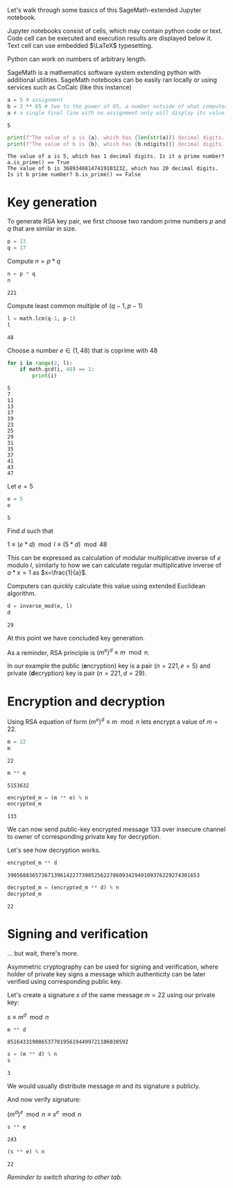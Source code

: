 Let's walk through some basics of this SageMath\-extended Jupyter notebook.

Jupyter notebooks consist of cells, which may contain python code or text. Code cell can be executed and execution results are displayed below it. Text cell can use embedded $\LaTeX$ typesetting.

Python can work on numbers of arbitrary length.

SageMath is a mathematics software system extending python with additional utilities. SageMath notebooks can be easily ran locally or using services such as CoCalc (like this instance)




```python
a = 5 # assignment
b = 2 ** 65 # two to the power of 65, a number outside of what computer CPUs usually handle
a # a single final line with no assignment only will display its value
```




    5




```python
print(f"The value of a is {a}, which has {len(str(a))} decimal digits. Is it a prime number? a.is_prime() == {a.is_prime()}")
print(f"The value of b is {b}, which has {b.ndigits()} decimal digits. Is it b prime number? b.is_prime() == {b.is_prime()}")
```

    The value of a is 5, which has 1 decimal digits. Is it a prime number? a.is_prime() == True
    The value of b is 36893488147419103232, which has 20 decimal digits. Is it b prime number? b.is_prime() == False


# Key generation

To generate RSA key pair, we first choose two random prime numbers $p$ and $q$ that are similar in size.




```python
p = 13
q = 17
```

Compute $n = p * q$



```python
n = p * q
n
```




    221



Compute least common multiple of $(q-1,p-1)$




```python
l = math.lcm(q-1, p-1)
l
```




    48



Choose a number $e\in(1,48)$ that is coprime with 48




```python
for i in range(2, l):
    if math.gcd(i, 48) == 1:
        print(i)
```

    5
    7
    11
    13
    17
    19
    23
    25
    29
    31
    35
    37
    41
    43
    47


Let $e=5$




```python
e = 5
e
```




    5



Find $d$ such that

$1 \equiv (e*d) \mod l \equiv (5*d) \mod 48$

This can be expressed as calculation of modular multiplicative inverse of $e$ modulo $l$, similarly to how we can calculate regular multiplicative inverse of $a*x=1$ as $x=\frac{1}{a}$.

Computers can quickly calculate this value using extended Euclidean algorithm.




```python
d = inverse_mod(e, l)
d
```




    29



At this point we have concluded key generation.

As a reminder, RSA principle is $(m^e)^d \equiv m \mod n$.

In our example the public \(**e**ncryption\) key is a pair \($n = 221, e = 5$\) and private \(**d**ecryption\) key is pair \($n = 221, d = 29$\).



# Encryption and decryption

Using RSA equation of form  $(m^e)^d \equiv m \mod n$ lets encrypt a value of $m=22$.



```python
m = 22
m
```




    22




```python
m ** e
```




    5153632




```python
encrypted_m = (m ** e) % n
encrypted_m
```




    133



We can now send public\-key encrypted message 133 over insecure channel to owner of corresponding private key for decryption.

Let's see how decryption works.




```python
encrypted_m ** d
```




    39056883657367139614227739052562278609342949109376229274301653




```python
decrypted_m = (encrypted_m ** d) % n
decrypted_m
```




    22



# Signing and verification

... but wait, there's more.

Asymmetric cryptography can be used for signing and verification, where holder of private key signs a message which authenticity can be later verified using corresponding public key.

Let's create a signature $s$ of the same message $m = 22$ using our private key:

$s \equiv m^d \mod n$




```python
m ** d
```




    851643319086537701956194499721106030592




```python
s = (m ** d) % n
s
```




    3



We would usually distribute message $m$ and its signature $s$ publicly.



And now verify signature:

$(m^d)^e \mod n \equiv s^e \mod n$




```python
s ** e
```




    243




```python
(s ** e) % n
```




    22





_Reminder to switch sharing to other tab._


